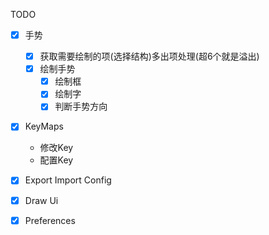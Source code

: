 TODO

- [x] 手势
    - [x] 获取需要绘制的项(选择结构)多出项处理(超6个就是溢出)
    - [x] 绘制手势
        - [x] 绘制框
        - [x] 绘制字
        - [x] 判断手势方向
- [x] KeyMaps
    - 修改Key
    - 配置Key
- [x] Export Import Config
- [x] Draw Ui
- [x] Preferences

